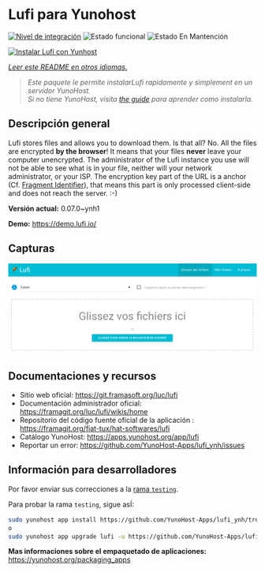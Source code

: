 <!--
Este archivo README esta generado automaticamente<https://github.com/YunoHost/apps/tree/master/tools/readme_generator>
No se debe editar a mano.
-->

# Lufi para Yunohost

[![Nivel de integración](https://dash.yunohost.org/integration/lufi.svg)](https://ci-apps.yunohost.org/ci/apps/lufi/) ![Estado funcional](https://ci-apps.yunohost.org/ci/badges/lufi.status.svg) ![Estado En Mantención](https://ci-apps.yunohost.org/ci/badges/lufi.maintain.svg)

[![Instalar Lufi con Yunhost](https://install-app.yunohost.org/install-with-yunohost.svg)](https://install-app.yunohost.org/?app=lufi)

*[Leer este README en otros idiomas.](./ALL_README.md)*

> *Este paquete le permite instalarLufi rapidamente y simplement en un servidor YunoHost.*  
> *Si no tiene YunoHost, visita [the guide](https://yunohost.org/install) para aprender como instalarla.*

## Descripción general

Lufi stores files and allows you to download them. Is that all? No. All the files are encrypted **by the browser**! It means that your files **never** leave your computer unencrypted.
The administrator of the Lufi instance you use will not be able to see what is in your file, neither will your network administrator, or your ISP.
The encryption key part of the URL is a anchor (Cf. [Fragment Identifier](https://en.wikipedia.org/wiki/Fragment_identifier)), that means this part is only processed client-side and does not reach the server. :-)


**Versión actual:** 0.07.0~ynh1

**Demo:** <https://demo.lufi.io/>

## Capturas

![Captura de Lufi](./doc/screenshots/screenshot_lufi_1.png)

## Documentaciones y recursos

- Sitio web oficial: <https://git.framasoft.org/luc/lufi>
- Documentación administrador oficial: <https://framagit.org/luc/lufi/wikis/home>
- Repositorio del código fuente oficial de la aplicación : <https://framagit.org/fiat-tux/hat-softwares/lufi>
- Catálogo YunoHost: <https://apps.yunohost.org/app/lufi>
- Reportar un error: <https://github.com/YunoHost-Apps/lufi_ynh/issues>

## Información para desarrolladores

Por favor enviar sus correcciones a la [rama `testing`](https://github.com/YunoHost-Apps/lufi_ynh/tree/testing).

Para probar la rama `testing`, sigue asÍ:

```bash
sudo yunohost app install https://github.com/YunoHost-Apps/lufi_ynh/tree/testing --debug
o
sudo yunohost app upgrade lufi -u https://github.com/YunoHost-Apps/lufi_ynh/tree/testing --debug
```

**Mas informaciones sobre el empaquetado de aplicaciones:** <https://yunohost.org/packaging_apps>
